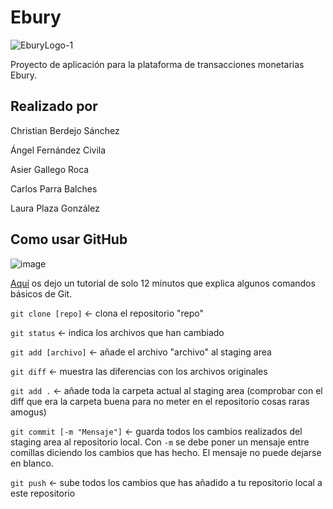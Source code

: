 # Ebury
![EburyLogo-1](https://user-images.githubusercontent.com/80314810/144853816-94c143be-17db-49d0-a590-f6f2eff7dc7b.png)

Proyecto de aplicación para la plataforma de transacciones monetarias Ebury.

## Realizado por

Christian Berdejo Sánchez

Ángel Fernández Civila

Asier Gallego Roca

Carlos Parra Balches

Laura Plaza González

## Como usar GitHub
![image](https://user-images.githubusercontent.com/80314810/144846413-b0f8d9c7-f36b-4c6b-9b3c-4fe0a61abe8f.png)

[Aquí](https://youtu.be/3XlZWpLwvvo) os dejo un tutorial de solo 12 minutos que explica algunos comandos básicos de Git.

`git clone [repo]` <- clona el repositorio "repo"

`git status` <- indica los archivos que han cambiado

`git add [archivo]` <- añade el archivo "archivo" al staging area

`git diff` <- muestra las diferencias con los archivos originales

`git add .` <- añade toda la carpeta actual al staging area (comprobar con el diff que era la carpeta buena para no meter en el repositorio cosas raras amogus)

`git commit [-m "Mensaje"]` <- guarda todos los cambios realizados del staging area al repositorio local. Con `-m` se debe poner un mensaje entre comillas diciendo los cambios que has hecho. El mensaje no puede dejarse en blanco.

`git push` <- sube todos los cambios que has añadido a tu repositorio local a este repositorio
